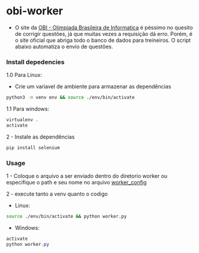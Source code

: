 # obi-worker

- O site da [OBI - Olimpiada Brasileira de Informatica](https://olimpiada.ic.unicamp.br/pratique/) é péssimo no quesito de corrigir questões, já que muitas vezes a requisição dá erro. Porém, é o site oficial que abriga todo o banco de dados para treineiros. O script abaixo automatiza o envio de questões.

  
### Install depedencies
1.0 Para Linux:

- Crie um variavel de ambiente para armazenar as dependências
```bash
python3 -m venv env && source ./env/bin/activate
```
1.1 Para windows:
```powershell
virtualenv .
activate
```

2 - Instale as dependências
```bash
pip install selenium
```

### Usage
1 - Coloque o arquivo a ser enviado dentro do diretorio worker ou especifique o path e seu nome no arquivo [worker_config](./worker/worker_config.py)

2 - execute tanto a venv quanto o codigo

- Linux:
```bash
source ./env/bin/activate && python worker.py
```

- Windows:
```powershell
activate
python worker.py
```
